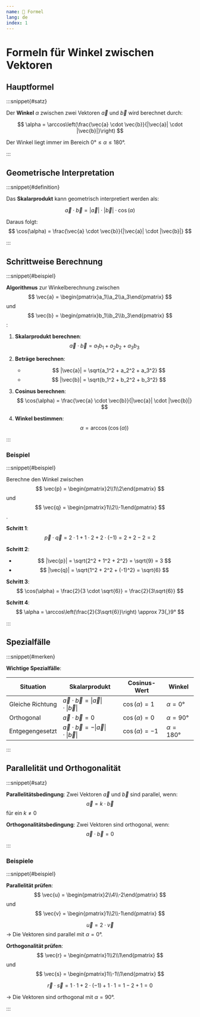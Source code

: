 ```yaml
---
name: 🔖 Formel
lang: de
index: 1
---
```


# Formeln für Winkel zwischen Vektoren

## Hauptformel

:::snippet{#satz}

Der **Winkel** $\alpha$ zwischen zwei Vektoren $\vec{a}$ und $\vec{b}$ wird berechnet durch:

$$ \alpha = \arccos\left(\frac{\vec{a} \cdot \vec{b}}{|\vec{a}| \cdot |\vec{b}|}\right) $$

Der Winkel liegt immer im Bereich $0° \leq \alpha \leq 180°$.

:::

## Geometrische Interpretation

:::snippet{#definition}

Das **Skalarprodukt** kann geometrisch interpretiert werden als:

$$ \vec{a} \cdot \vec{b} = |\vec{a}| \cdot |\vec{b}| \cdot \cos(\alpha) $$

Daraus folgt:
$$ \cos(\alpha) = \frac{\vec{a} \cdot \vec{b}}{|\vec{a}| \cdot |\vec{b}|} $$

:::

## Schrittweise Berechnung

:::snippet{#beispiel}

**Algorithmus** zur Winkelberechnung zwischen $$ \vec{a} = \begin{pmatrix}a_1\\a_2\\a_3\end{pmatrix} $$ und $$ \vec{b} = \begin{pmatrix}b_1\\b_2\\b_3\end{pmatrix} $$:

1. **Skalarprodukt berechnen**: $$ \vec{a} \cdot \vec{b} = a_1b_1 + a_2b_2 + a_3b_3 $$

2. **Beträge berechnen**: 
   - $$ |\vec{a}| = \sqrt{a_1^2 + a_2^2 + a_3^2} $$
   - $$ |\vec{b}| = \sqrt{b_1^2 + b_2^2 + b_3^2} $$

3. **Cosinus berechnen**: $$ \cos(\alpha) = \frac{\vec{a} \cdot \vec{b}}{|\vec{a}| \cdot |\vec{b}|} $$

4. **Winkel bestimmen**: $$ \alpha = \arccos(\cos(\alpha)) $$

:::

### Beispiel

:::snippet{#beispiel}

Berechne den Winkel zwischen $$ \vec{p} = \begin{pmatrix}2\\1\\2\end{pmatrix} $$ und $$ \vec{q} = \begin{pmatrix}1\\2\\-1\end{pmatrix} $$.

**Schritt 1**: $$ \vec{p} \cdot \vec{q} = 2 \cdot 1 + 1 \cdot 2 + 2 \cdot (-1) = 2 + 2 - 2 = 2 $$

**Schritt 2**: 
- $$ |\vec{p}| = \sqrt{2^2 + 1^2 + 2^2} = \sqrt{9} = 3 $$
- $$ |\vec{q}| = \sqrt{1^2 + 2^2 + (-1)^2} = \sqrt{6} $$

**Schritt 3**: $$ \cos(\alpha) = \frac{2}{3 \cdot \sqrt{6}} = \frac{2}{3\sqrt{6}} $$

**Schritt 4**: $$ \alpha = \arccos\left(\frac{2}{3\sqrt{6}}\right) \approx 73{,}9° $$

:::

## Spezialfälle

:::snippet{#merken}

**Wichtige Spezialfälle**:

| Situation | Skalarprodukt | Cosinus-Wert | Winkel |
|-----------|---------------|--------------|--------|
| Gleiche Richtung | $\vec{a} \cdot \vec{b} = \lvert\vec{a}\rvert \cdot \lvert\vec{b}\rvert$ | $\cos(\alpha) = 1$ | $\alpha = 0°$ |
| Orthogonal | $\vec{a} \cdot \vec{b} = 0$ | $\cos(\alpha) = 0$ | $\alpha = 90°$ |
| Entgegengesetzt | $\vec{a} \cdot \vec{b} = -\lvert\vec{a}\rvert \cdot \lvert\vec{b}\rvert$ | $\cos(\alpha) = -1$ | $\alpha = 180°$ |

:::

## Parallelität und Orthogonalität

:::snippet{#satz}

**Parallelitätsbedingung**: Zwei Vektoren $\vec{a}$ und $\vec{b}$ sind parallel, wenn:
$$ \vec{a} = k \cdot \vec{b} $$ für ein $k \neq 0$

**Orthogonalitätsbedingung**: Zwei Vektoren sind orthogonal, wenn:
$$ \vec{a} \cdot \vec{b} = 0 $$

:::

### Beispiele

:::snippet{#beispiel}

**Parallelität prüfen**:
$$ \vec{u} = \begin{pmatrix}2\\4\\-2\end{pmatrix} $$ und $$ \vec{v} = \begin{pmatrix}1\\2\\-1\end{pmatrix} $$

$$ \vec{u} = 2 \cdot \vec{v} $$ → Die Vektoren sind parallel mit $\alpha = 0°$.

**Orthogonalität prüfen**:
$$ \vec{r} = \begin{pmatrix}1\\2\\1\end{pmatrix} $$ und $$ \vec{s} = \begin{pmatrix}1\\-1\\1\end{pmatrix} $$

$$ \vec{r} \cdot \vec{s} = 1 \cdot 1 + 2 \cdot (-1) + 1 \cdot 1 = 1 - 2 + 1 = 0 $$

→ Die Vektoren sind orthogonal mit $\alpha = 90°$.

:::

